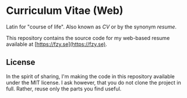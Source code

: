 # Curriculum Vitae (Web)

Latin for "course of life". Also known as _CV_ or by the synonym _resume_.

This repository contains the source code for my web-based resume available at [https://fzy.se](https://fzy.se).

## License

In the spirit of sharing, I'm making the code in this repository available under the MIT license. I ask however, that you do not clone the project in full. Rather, reuse only the parts you find useful.
